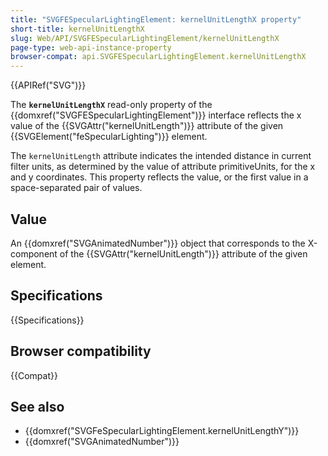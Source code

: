 ```yaml
---
title: "SVGFESpecularLightingElement: kernelUnitLengthX property"
short-title: kernelUnitLengthX
slug: Web/API/SVGFESpecularLightingElement/kernelUnitLengthX
page-type: web-api-instance-property
browser-compat: api.SVGFESpecularLightingElement.kernelUnitLengthX
---
```


{{APIRef("SVG")}}

The **`kernelUnitLengthX`** read-only property of the {{domxref("SVGFESpecularLightingElement")}} interface reflects the x value of the {{SVGAttr("kernelUnitLength")}} attribute of the given {{SVGElement("feSpecularLighting")}} element.

The `kernelUnitLength` attribute indicates the intended distance in current filter units, as determined by the value of attribute primitiveUnits, for the x and y coordinates. This property reflects the value, or the first value in a space-separated pair of values.

## Value

An {{domxref("SVGAnimatedNumber")}} object that corresponds to the X-component of the {{SVGAttr("kernelUnitLength")}} attribute of the given element.

## Specifications

{{Specifications}}

## Browser compatibility

{{Compat}}

## See also

- {{domxref("SVGFeSpecularLightingElement.kernelUnitLengthY")}}
- {{domxref("SVGAnimatedNumber")}}
